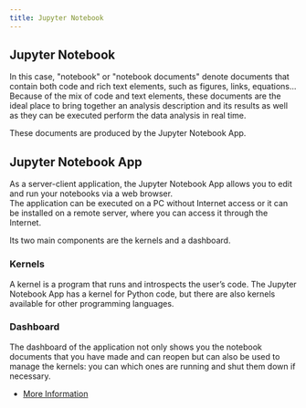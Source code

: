 ```yaml
---
title: Jupyter Notebook
---
```

## Jupyter Notebook


In this case, "notebook" or "notebook documents" denote documents that contain both code and rich text elements, such as figures, links, equations...  
Because of the mix of code and text elements, these documents are the ideal place to bring together an analysis description and its results as well as they can be executed perform the data analysis in real time.

These documents are produced by the Jupyter Notebook App.
## Jupyter Notebook App
As a server-client application, the Jupyter Notebook App allows you to edit and run your notebooks via a web browser.  
The application can be executed on a PC without Internet access or it can be installed on a remote server, where you can access it through the Internet.  

Its two main components are the kernels and a dashboard.
### Kernels
A kernel is a program that runs and introspects the user’s code. The Jupyter Notebook App has a kernel for Python code, but there are also kernels available for other programming languages.
### Dashboard
The dashboard of the application not only shows you the notebook documents that you have made and can reopen but can also be used to manage the kernels: you can which ones are running and shut them down if necessary.


- [More Information](https://www.datacamp.com/community/tutorials/tutorial-jupyter-notebook)
